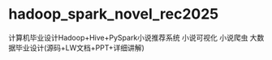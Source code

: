 # hadoop_spark_novel_rec2025
计算机毕业设计Hadoop+Hive+PySpark小说推荐系统 小说可视化 小说爬虫 大数据毕业设计(源码+LW文档+PPT+详细讲解) 
